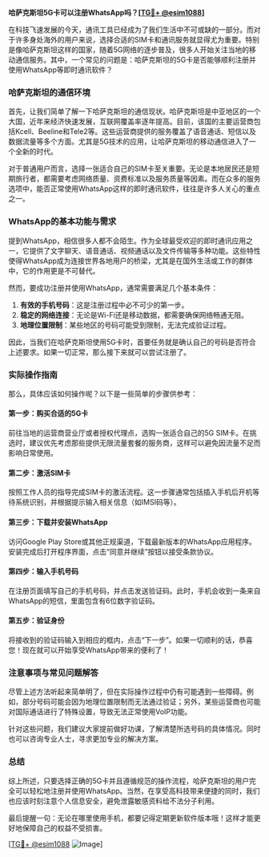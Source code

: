 **哈萨克斯坦5G卡可以注册WhatsApp吗？[[TG💪+ @esim1088](https://t.me/s/esim1088)]**

在科技飞速发展的今天，通讯工具已经成为了我们生活中不可或缺的一部分。而对于许多身处海外的用户来说，选择合适的SIM卡和通讯服务就显得尤为重要。特别是像哈萨克斯坦这样的国家，随着5G网络的逐步普及，很多人开始关注当地的移动通信服务。其中，一个常见的问题是：哈萨克斯坦的5G卡是否能够顺利注册并使用WhatsApp等即时通讯软件？

### 哈萨克斯坦的通信环境

首先，让我们简单了解一下哈萨克斯坦的通信现状。哈萨克斯坦是中亚地区的一个大国，近年来经济快速发展，互联网覆盖率逐年提高。目前，该国的主要运营商包括Kcell、Beeline和Tele2等。这些运营商提供的服务覆盖了语音通话、短信以及数据流量等多个方面。尤其是5G技术的应用，让哈萨克斯坦的移动通信进入了一个全新的时代。

对于普通用户而言，选择一张适合自己的SIM卡至关重要。无论是本地居民还是短期旅行者，都需要考虑网络质量、资费标准以及服务质量等因素。而在众多的服务选项中，能否正常使用WhatsApp这样的即时通讯软件，往往是许多人关心的重点之一。

### WhatsApp的基本功能与需求

提到WhatsApp，相信很多人都不会陌生。作为全球最受欢迎的即时通讯应用之一，它提供了文字聊天、语音通话、视频通话以及文件传输等多种功能。这些特性使得WhatsApp成为连接世界各地用户的桥梁，尤其是在国外生活或工作的群体中，它的作用更是不可替代。

然而，要成功注册并使用WhatsApp，通常需要满足几个基本条件：
1. **有效的手机号码**：这是注册过程中必不可少的第一步。
2. **稳定的网络连接**：无论是Wi-Fi还是移动数据，都需要确保网络畅通无阻。
3. **地理位置限制**：某些地区的号码可能受到限制，无法完成验证过程。

因此，当我们在哈萨克斯坦使用5G卡时，首要任务就是确认自己的号码是否符合上述要求。如果一切正常，那么接下来就可以尝试注册了。

### 实际操作指南

那么，具体应该如何操作呢？以下是一些简单的步骤供参考：

#### 第一步：购买合适的5G卡
前往当地的运营商营业厅或者授权代理点，选购一张适合自己的5G SIM卡。在挑选时，建议优先考虑那些提供无限流量套餐的服务商，这样可以避免因流量不足而影响日常使用。

#### 第二步：激活SIM卡
按照工作人员的指导完成SIM卡的激活流程。这一步骤通常包括插入手机后开机等待系统识别，并根据提示输入相关信息（如IMSI码等）。

#### 第三步：下载并安装WhatsApp
访问Google Play Store或其他正规渠道，下载最新版本的WhatsApp应用程序。安装完成后打开程序界面，点击“同意并继续”按钮以接受条款协议。

#### 第四步：输入手机号码
在注册页面填写自己的手机号码，并点击发送验证码。此时，手机会收到一条来自WhatsApp的短信，里面包含有6位数字验证码。

#### 第五步：验证身份
将接收到的验证码输入到相应的框内，点击“下一步”。如果一切顺利的话，恭喜您！现在就可以开始享受WhatsApp带来的便利了！

### 注意事项与常见问题解答

尽管上述方法听起来简单明了，但在实际操作过程中仍有可能遇到一些障碍。例如，部分号码可能会因为地理位置限制而无法通过验证；另外，某些运营商也可能对国际通话进行了特殊设置，导致无法正常使用VoIP功能。

针对这些问题，我们建议大家提前做好功课，了解清楚所选号码的具体情况。同时也可以咨询专业人士，寻求更加专业的解决方案。

### 总结

综上所述，只要选择正确的5G卡并且遵循规范的操作流程，哈萨克斯坦的用户完全可以轻松地注册并使用WhatsApp。当然，在享受高科技带来便捷的同时，我们也应该时刻注意个人信息安全，避免泄露敏感资料给不法分子利用。

最后提醒一句：无论在哪里使用手机，都要记得定期更新软件版本哦！这样才能更好地保障自己的权益不受损害。

[[TG💪+ @esim1088](https://t.me/s/esim1088) ![Image](https://i.postimg.cc/4NQfJmqS/Snipaste-2025-05-13-00-14-12.png)]